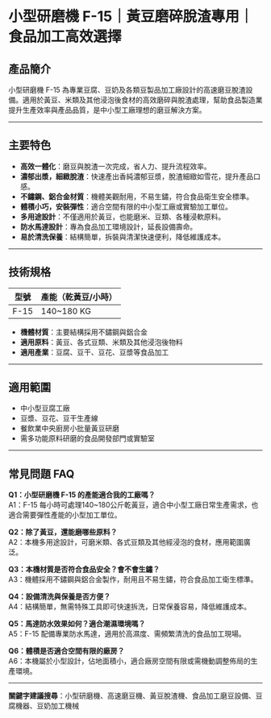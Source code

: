 # 小型研磨機 F-15｜黃豆磨碎脫渣專用｜食品加工高效選擇

## 產品簡介

小型研磨機 F-15 為專業豆腐、豆奶及各類豆製品加工廠設計的高速磨豆脫渣設備。適用於黃豆、米類及其他浸泡後食材的高效磨碎與脫渣處理，幫助食品製造業提升生產效率與產品品質，是中小型工廠理想的磨豆解決方案。

---

## 主要特色

- **高效一體化**：磨豆與脫渣一次完成，省人力、提升流程效率。
- **濃郁出漿，細緻脫渣**：快速產出香純濃郁豆漿，脫渣細緻如雪花，提升產品口感。
- **不鏽鋼、鋁合金材質**：機體美觀耐用，不易生鏽，符合食品衛生安全標準。
- **體積小巧，安裝彈性**：適合空間有限的中小型工廠或實驗加工單位。
- **多用途設計**：不僅適用於黃豆，也能磨米、豆類、各種浸軟原料。
- **防水馬達設計**：專為食品加工環境設計，延長設備壽命。
- **易於清洗保養**：結構簡單，拆裝與清潔快速便利，降低維護成本。

---

## 技術規格

| 型號   | 產能（乾黃豆/小時） |
|--------|-------------------|
| F-15   | 140~180 KG        |

- **機體材質**：主要結構採用不鏽鋼與鋁合金
- **適用原料**：黃豆、各式豆類、米類及其他浸泡後物料
- **適用產業**：豆腐、豆干、豆花、豆漿等食品加工

---

## 適用範圍

- 中小型豆腐工廠
- 豆漿、豆花、豆干生產線
- 餐飲業中央廚房小批量黃豆研磨
- 需多功能原料研磨的食品開發部門或實驗室

---

## 常見問題 FAQ

**Q1：小型研磨機 F-15 的產能適合我的工廠嗎？**  
A1：F-15 每小時可處理140~180公斤乾黃豆，適合中小型工廠日常生產需求，也適合需要彈性產能的小型加工單位。

**Q2：除了黃豆，還能磨哪些原料？**  
A2：本機多用途設計，可磨米類、各式豆類及其他經浸泡的食材，應用範圍廣泛。

**Q3：本機材質是否符合食品安全？會不會生鏽？**  
A3：機體採用不鏽鋼與鋁合金製作，耐用且不易生鏽，符合食品加工衛生標準。

**Q4：設備清洗與保養是否方便？**  
A4：結構簡單，無需特殊工具即可快速拆洗，日常保養容易，降低維護成本。

**Q5：馬達防水效果如何？適合潮濕環境嗎？**  
A5：F-15 配備專業防水馬達，適用於高濕度、需頻繁清洗的食品加工現場。

**Q6：體積是否適合空間有限的廠房？**  
A6：本機屬於小型設計，佔地面積小，適合廠房空間有限或需機動調整佈局的生產環境。

---

**關鍵字建議搜尋**：小型研磨機、高速磨豆機、黃豆脫渣機、食品加工磨豆設備、豆腐機器、豆奶加工機械
